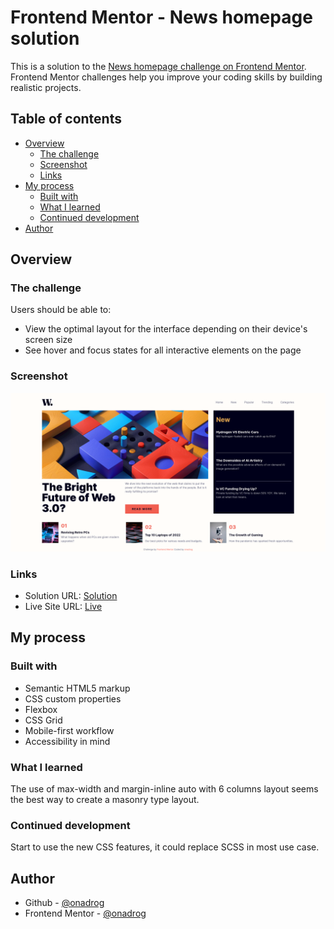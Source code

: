 # Frontend Mentor - News homepage solution

This is a solution to the [News homepage challenge on Frontend Mentor](https://www.frontendmentor.io/challenges/news-homepage-H6SWTa1MFl). Frontend Mentor challenges help you improve your coding skills by building realistic projects. 

## Table of contents

- [Overview](#overview)
  - [The challenge](#the-challenge)
  - [Screenshot](#screenshot)
  - [Links](#links)
- [My process](#my-process)
  - [Built with](#built-with)
  - [What I learned](#what-i-learned)
  - [Continued development](#continued-development)
- [Author](#author)

## Overview

### The challenge

Users should be able to:

- View the optimal layout for the interface depending on their device's screen size
- See hover and focus states for all interactive elements on the page

### Screenshot

![](./screenshot.png)

### Links

- Solution URL: [Solution](https://your-solution-url.com)
- Live Site URL: [Live](https://66c31db1832d57946cf48ae4--comforting-sopapillas-0c568f.netlify.app/)

## My process

### Built with

- Semantic HTML5 markup
- CSS custom properties
- Flexbox
- CSS Grid
- Mobile-first workflow
- Accessibility in mind

### What I learned

The use of max-width and margin-inline auto with 6 columns layout seems the best way to create a masonry type layout.

### Continued development

Start to use the new CSS features, it could replace SCSS in most use case.

## Author

- Github - [@onadrog](https://github.com/onadrog)
- Frontend Mentor - [@onadrog](https://www.frontendmentor.io/profile/onadrog)

